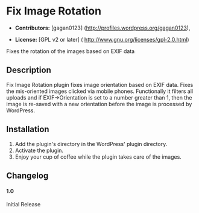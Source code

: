 # Fix Image Rotation #

* **Contributors:** [gagan0123] (http://profiles.wordpress.org/gagan0123),

* **License:** [GPL v2 or later] ( http://www.gnu.org/licenses/gpl-2.0.html)

Fixes the rotation of the images based on EXIF data

## Description ##
Fix Image Rotation plugin fixes image orientation based on EXIF data. Fixes the mis-oriented images clicked via mobile phones. Functionally it filters all uploads and if EXIF->Orientation is set to a number greater than 1, then the image is re-saved with a new orientation before the image is processed by WordPress.

## Installation ##

1. Add the plugin's directory in the WordPress' plugin directory.
1. Activate the plugin.
1. Enjoy your cup of coffee while the plugin takes care of the images.

## Changelog ##

#### 1.0 ####
Initial Release
